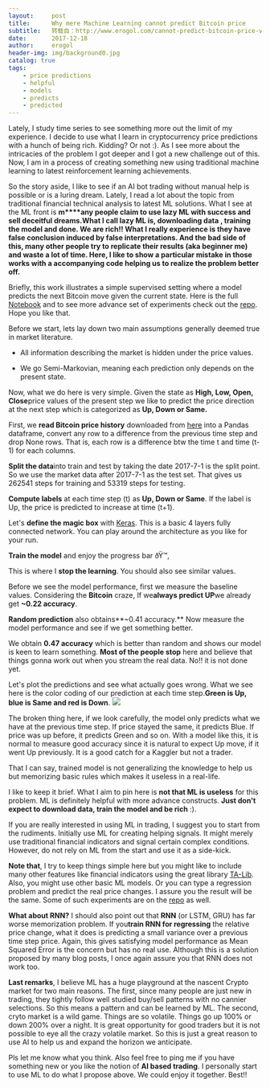 ```yaml
---
layout:     post
title:      Why mere Machine Learning cannot predict Bitcoin price
subtitle:   转载自：http://www.erogol.com/cannot-predict-bitcoin-price-vanilla-machine-learning/
date:       2017-12-18
author:     erogol
header-img: img/background0.jpg
catalog: true
tags:
    - price predictions
    - helpful
    - models
    - predicts
    - predicted
---
```


Lately, I study time series to see something more out the limit of my experience. I decide to use what I learn in cryptocurrency price predictions with a hunch of being rich. Kidding? Or not :). As I see more about the intricacies of the problem I got deeper and I got a new challenge out of this. Now, I am in a process of creating something new using traditional machine learning to latest reinforcement learning achievements.

So the story aside, I like to see if an AI bot trading without manual help is possible or is a luring dream. Lately, I read a lot about the topic from traditional financial technical analysis to latest ML solutions. What I see at the ML front is **m****any people claim to use lazy ML with success and sell deceitful dreams.What I call lazy ML is, downloading data , training the model and done. We are rich!! What I really experience is they have false conclusion induced by false interpretations. And the bad side of this, many other people try to replicate their results (aka beginner me) and waste a lot of time. Here, I like to show a particular mistake in those works with a accompanying code helping us to realize the problem better off.**

Briefly, this work illustrates a simple supervised setting where a model predicts the next Bitcoin move given the current state. Here is the full [Notebook](https://github.com/erogol/Prebitation/blob/master/11-%20Predict%20move.ipynb) and to see more advance set of experiments check out the [repo](https://github.com/erogol/Prebitation). Hope you like that.

Before we start, lets lay down two main assumptions generally deemed true in market literature.

- All information describing the market is hidden under the price values.

- We go Semi-Markovian, meaning each prediction only depends on the present state.


Now, what we do here is very simple. Given the state as **High, Low, Open, Close**price values of the present step we like to predict the price direction at the next step which is categorized as **Up, Down or Same.**

First, we **read Bitcoin price history** downloaded from [here](https://www.kaggle.com/mczielinski/bitcoin-historical-data/data) into a Pandas dataframe, convert any row to a difference from the previous time step and drop None rows. That is, each row is a difference btw the time t and time (t-1) for each columns.

**Split the data**into train and test by taking the date 2017-7-1 is the split point. So we use the market data after 2017-7-1 as the test set. That gives us 262541 steps for training and 53319 steps for testing.

**Compute labels** at each time step (t) as **Up, Down or Same**. If the label is Up, the price is predicted to increase at time (t+1).

Let's **define the magic box** with [Keras](https://keras.io/). This is a basic 4 layers fully connected network. You can play around the architecture as you like for your run.

**Train the model** and enjoy the progress bar ðŸ™‚

This is where I **stop the learning**. You should also see similar values.

Before we see the model performance, first we measure the baseline values. Considering the **Bitcoin** craze, If we**always predict UP**we already get **~0.22 accuracy**.

**Random prediction** also obtains**~0.41 accuracy.** Now measure the model performance and see if we get something better.

We obtain **0.47 accuracy** which is better than random and shows our model is keen to learn something. **Most of the people stop** here and believe that things gonna work out when you stream the real data. No!! it is not done yet.

Let's plot the predictions and see what actually goes wrong. What we see here is the color coding of our prediction at each time step.**Green is Up, blue is Same and red is Down**.
![](http://www.erogol.com/wp-content/uploads/2017/12/btc_preds.png)


The broken thing here, if we look carefully, the model only predicts what we have at the previous time step. If price stayed the same, it predicts Blue. If price was up before, it predicts Green and so on. With a model like this, it is normal to measure good accuracy since it is natural to expect Up move, if it went Up previously. It is a good catch for a Kaggler but not a trader.

That I can say, trained model is not generalizing the knowledge to help us but memorizing basic rules which makes it useless in a real-life.

I like to keep it brief. What I aim to pin here is **not that ML is useless** for this problem. ML is definitely helpful with more advance constructs. **Just don't expect to download data, train the model and be rich** :).

If you are really interested in using ML in trading, I suggest you to start from the rudiments. Initially use ML for creating helping signals. It might merely use traditional financial indicators and signal certain complex conditions. However, do not rely on ML from the start and use it as a side-kick.

**Note that**, I try to keep things simple here but you might like to include many other features like financial indicators using the great library [TA-Lib](https://www.ta-lib.org/). Also, you might use other basic ML models. Or you can type a regression problem and predict the real price changes. I assure you the result will be the same. Some of such experiments are on the [repo](https://github.com/erogol/Prebitation) as well.

**What about RNN?** I should also point out that **RNN** (or LSTM, GRU) has far worse memorization problem. If you**train RNN for regressing** the relative price change, what it does is predicting a small variance over a previous time step price. Again, this gives satisfying model performance as Mean Squared Error is the concern but has no real use. Although this is a solution proposed by many blog posts, I once again assure you that RNN does not work too.

**Last remarks**, I believe ML has a huge playground at the nascent Crypto market for two main reasons. The first, since many people are just new in trading, they tightly follow well studied buy/sell patterns with no cannier selections. So this means a pattern and can be learned by ML. The second, cryto market is a wild game. Things are so volatile. Things go up 100% or down 200% over a night. It is great opportunity for good traders but it is not possible to eye all the crazy volatile market. So this is just a great reason to use AI to help us and expand the horizon we anticipate.

Pls let me know what you think. Also feel free to ping me if you have something new or you like the notion of **AI based trading**. I personally start to use ML to do what I propose above. We could enjoy it together. Best!!

 
